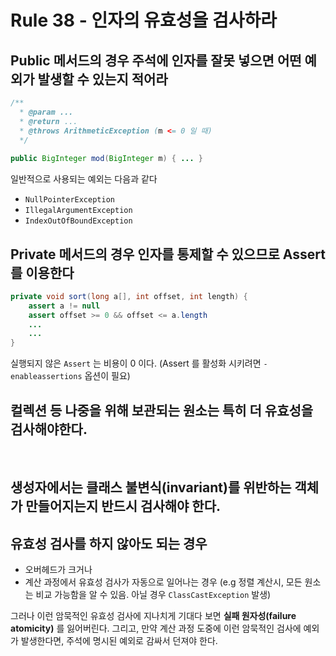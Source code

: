 # Rule 38 - 인자의 유효성을 검사하라

## Public 메서드의 경우 주석에 인자를 잘못 넣으면 어떤 예외가 발생할 수 있는지 적어라

```java
/**
  * @param ...
  * @return ...
  * @throws ArithmeticException (m <= 0 일 때)
  */
  
public BigInteger mod(BigInteger m) { ... }  
```

일반적으로 사용되는 예외는 다음과 같다

- `NullPointerException`
- `IllegalArgumentException`
- `IndexOutOfBoundException`

## Private 메서드의 경우 인자를 통제할 수 있으므로 Assert 를 이용한다

```java
private void sort(long a[], int offset, int length) {
    assert a != null
    assert offset >= 0 && offset <= a.length
    ...
    ...
}
```

실행되지 않은 `Assert` 는 비용이 0 이다. (Assert 를 활성화 시키려면 `-enableassertions` 옵션이 필요)

## 컬렉션 등 나중을 위해 보관되는 원소는 특히 더 유효성을 검사해야한다.

<br/>

## 생성자에서는 클래스 불변식(invariant)를 위반하는 객체가 만들어지는지 반드시 검사해야 한다.

## 유효성 검사를 하지 않아도 되는 경우

- 오버헤드가 크거나 
- 계산 과정에서 유효성 검사가 자동으로 일어나는 경우 (e.g 정렬 계산시, 모든 원소는 비교 가능함을 알 수 있음. 아닐 경우 `ClassCastException` 발생)

그러나 이런 암묵적인 유효성 검사에 지나치게 기대다 보면 **실패 원자성(failure atomicity)** 를 잃어버린다. 그리고, 만약 계산 과정 도중에 이런 암묵적인 검사에 예외가 발생한다면, 주석에 명시된 예외로 감싸서 던져야 한다.


